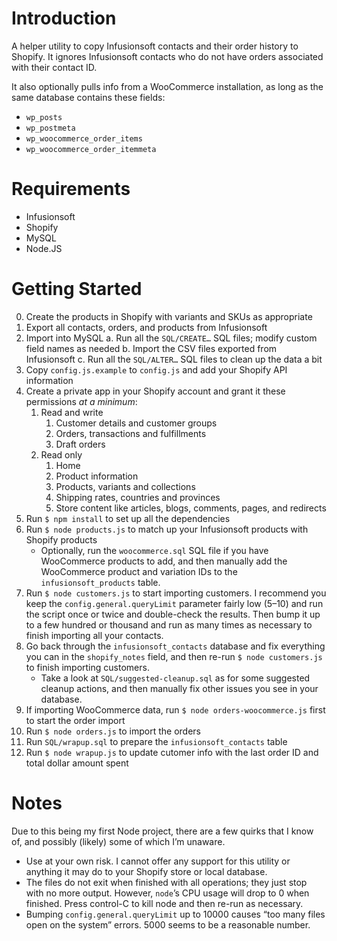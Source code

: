 # Introduction

A helper utility to copy Infusionsoft contacts and their order history to Shopify. It ignores Infusionsoft contacts who do not have orders associated with their contact ID.

It also optionally pulls info from a WooCommerce installation, as long as the same database contains these fields:

- `wp_posts`
- `wp_postmeta`
- `wp_woocommerce_order_items`
- `wp_woocommerce_order_itemmeta`

# Requirements

- Infusionsoft
- Shopify
- MySQL
- Node.JS

# Getting Started

0. Create the products in Shopify with variants and SKUs as appropriate
1. Export all contacts, orders, and products from Infusionsoft
2. Import into MySQL
    a. Run all the `SQL/CREATE…` SQL files; modify custom field names as needed
    b. Import the CSV files exported from Infusionsoft
    c. Run all the `SQL/ALTER…` SQL files to clean up the data a bit
3. Copy `config.js.example` to `config.js` and add your Shopify API information
4. Create a private app in your Shopify account and grant it these permissions *at a minimum*:
    1. Read and write
        1. Customer details and customer groups
        1. Orders, transactions and fulfillments
        1. Draft orders
    2. Read only
        1. Home
        1. Product information
        1. Products, variants and collections
        1. Shipping rates, countries and provinces
        1. Store content like articles, blogs, comments, pages, and redirects
5. Run `$ npm install` to set up all the dependencies
6. Run `$ node products.js` to match up your Infusionsoft products with Shopify products
    - Optionally, run the `woocommerce.sql` SQL file if you have WooCommerce products to add, and then manually add the WooCommerce product and variation IDs to the `infusionsoft_products` table.
7. Run `$ node customers.js` to start importing customers. I recommend you keep the `config.general.queryLimit` parameter fairly low (5–10) and run the script once or twice and double-check the results. Then bump it up to a few hundred or thousand and run as many times as necessary to finish importing all your contacts.
8. Go back through the `infusionsoft_contacts` database and fix everything you can in the `shopify_notes` field, and then re-run `$ node customers.js` to finish importing customers.
    - Take a look at `SQL/suggested-cleanup.sql` as for some suggested cleanup actions, and then manually fix other issues you see in your database.
9. If importing WooCommerce data, run `$ node orders-woocommerce.js` first to start the order import
10. Run `$ node orders.js` to import the orders
11. Run `SQL/wrapup.sql` to prepare the `infusionsoft_contacts` table
12. Run `$ node wrapup.js` to update cutomer info with the last order ID and total dollar amount spent

# Notes

Due to this being my first Node project, there are a few quirks that I know of, and possibly (likely) some of which I’m unaware.

- Use at your own risk. I cannot offer any support for this utility or anything it may do to your Shopify store or local database.
- The files do not exit when finished with all operations; they just stop with no more output. However, `node`’s CPU usage will drop to 0 when finished. Press control-C to kill node and then re-run as necessary.
- Bumping `config.general.queryLimit` up to 10000 causes “too many files open on the system” errors. 5000 seems to be a reasonable number.
